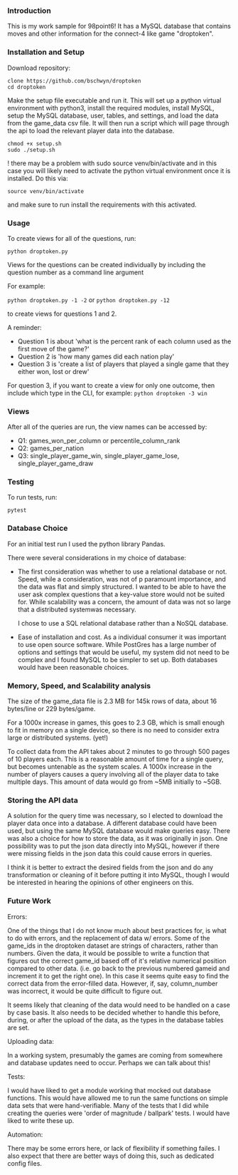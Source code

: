 


### Introduction

This is my work sample for 98point6! It has a MySQL database that contains moves and other information for the connect-4 like game "droptoken".

### Installation and Setup

Download repository:

```
clone https://github.com/bschwyn/droptoken
cd droptoken
```

Make the setup file executable and run it. This will set up a python virtual environment with python3, install the required modules, install MySQL, setup the MySQL database, user, tables, and settings, and load the data from the game_data csv file. It will then run a script which will page through the api to load the relevant player data into the database.

```
chmod +x setup.sh
sudo ./setup.sh
```

! there may be a problem with sudo source venv/bin/activate
and in this case you will likely need to activate the python virtual environment once it is installed. Do this via:

```source venv/bin/activate```

and make sure to run install the requirements with this activated.

### Usage

To create views for all of the questions, run:

```python droptoken.py```


Views for the questions can be created individually by including the question number as a command line argument

For example:

```python droptoken.py -1 -2``` or ```python droptoken.py -12``` 

to create views for questions 1 and 2.

A reminder:
- Question 1 is about 'what is the percent rank of each column used as the first move of the game?'
- Question 2 is 'how many games did each nation play'
- Question 3 is 'create a list of players that played a single game that they either won, lost or drew' 

For question 3, if you want to create a view for only one outcome, then include which type in the CLI, for example: 
```python droptoken -3 win``` 

### Views

After all of the queries are run, the view names can be accessed by:

- Q1: games_won_per_column or percentile_column_rank
- Q2: games_per_nation
- Q3: single_player_game_win, single_player_game_lose, single_player_game_draw

### Testing

To run tests, run:

```pytest```




### Database Choice

For an initial test run I used the python library Pandas.

There were several considerations in my choice of database:
- The first consideration was whether to use a relational database or not. Speed, while a consideration, was not of p
paramount importance, and the data was flat and simply structured. I wanted to be able to have the user ask complex questions that a key-value store would not be suited for. While scalability was a concern, the amount of data was not so large that a distributed systemwas necessary.

  I chose to use a SQL relational database rather than a NoSQL database. 
  
- Ease of installation and cost. As a individual consumer it was important to use open source software. While PostGres has a large number of options and settings that would be useful, my system did not need to be complex and I found MySQL to be simpler to set up. Both databases would have been reasonable choices.

### Memory, Speed, and Scalability analysis

The size of the game_data file is 2.3 MB for 145k rows of data, about 16 bytes/line or 229 bytes/game.

For a 1000x increase in games, this goes to 2.3 GB, which is small enough to fit in memory on a single device, so there is no need to consider extra large or distributed systems. (yet!)

To collect data from the API takes about 2 minutes to go through 500 pages of 10 players each. This is a reasonable amount of time for a single query, but becomes untenable as the system scales.  A 1000x increase in the number of players causes a query involving all of the player data to take multiple days. This amount of data would go from ~5MB initially to ~5GB.

### Storing the API data

A solution for the query time was necessary, so I elected to download the player data once into a database. A different database could have been used, but using the same MySQL database would make queries easy. There was also a choice for how to store the data, as it was originally in json. 
One possibility was to put the json data directly into MySQL, however if there were missing fields in the json data this could cause errors in queries.

I think it is better to extract the desired fields from the json and do any transformation or cleaning of it before putting it into MySQL, though I would be interested in hearing the opinions of other engineers on this.

### Future Work

Errors:

One of the things that I do not know much about best practices for, is what to do with errors, and the replacement of 
data w/ errors. Some of the game_ids in the droptoken dataset are strings of characters, rather than numbers. Given the data, it would be possible to write a function that figures out the correct game_id based off of it's relative numerical position compared to other data. (i.e. go back to the previous numbered gameid and increment it to get the right one). In this case it seems quite easy to find the correct data from the error-filled data. However, if, say, column_number was incorrect, it would be quite difficult to figure out.

It seems likely that cleaning of the data would need to be handled on a case by case basis. It also needs to be decided whether to handle this before, during, or after the upload of the data, as the types in the database tables are set.

Uploading data:

In a working system, presumably the games are coming from somewhere and database updates need to occur. Perhaps we can talk about this!

Tests:

I would have liked to get a module working that mocked out database functions. This would have allowed me to run the same functions on simple data sets that were hand-verifiable.
Many of the tests that I did while creating the queries were 'order of magnitude / ballpark' tests. I would have liked to write these up.

Automation:

There may be some errors here, or lack of flexibility if something failes. I also expect that there  are better ways of doing this, such as dedicated config files.